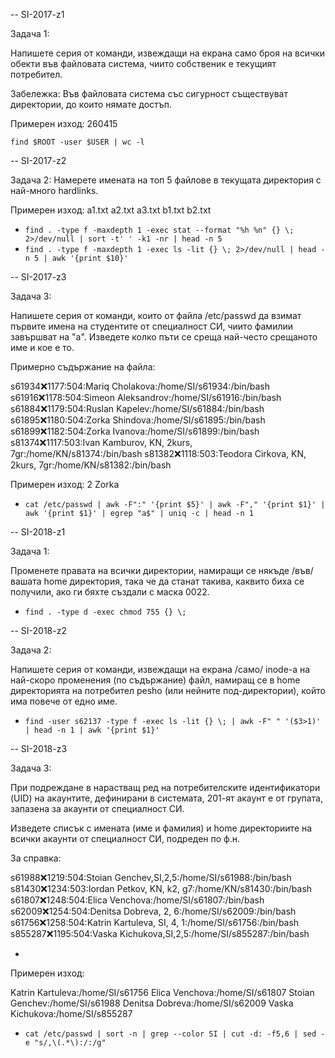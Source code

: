 -- SI-2017-z1

Задача 1:

Напишете серия от команди, извеждащи на екрана само броя на всички обекти във файловата
система, чиито собственик е текущият потребител.

Забележка: Във файловата система със сигурност съществуват директории, до които нямате достъп.

Примерен изход:
260415

 ` find $ROOT -user $USER | wc -l `

-- SI-2017-z2

Задача 2:
Намерете имената на топ 5 файлове в текущата директория с най-много hardlinks.

Примерен изход:
a1.txt
a2.txt
a3.txt
b1.txt
b2.txt

- ` find . -type f -maxdepth 1 -exec stat --format "%h %n" {} \; 2>/dev/null | sort -t' ' -k1 -nr | head -n 5 `
- ` find . -type f -maxdepth 1 -exec ls -lit {} \; 2>/dev/null | head -n 5 | awk '{print $10}' `



-- SI-2017-z3

Задача 3:

Напишете серия от команди, които от файла /etc/passwd да взимат първите имена на студентите от
специалност СИ, чиито фамилии завършват на "а". Изведете колко пъти се среща най-често срещаното
име и кое е то.

Примерно съдържание на файла:

s61934:x:1177:504:Mariq Cholakova:/home/SI/s61934:/bin/bash
s61916:x:1178:504:Simeon Aleksandrov:/home/SI/s61916:/bin/bash
s61884:x:1179:504:Ruslan Kapelev:/home/SI/s61884:/bin/bash
s61895:x:1180:504:Zorka Shindova:/home/SI/s61895:/bin/bash
s61899:x:1182:504:Zorka Ivanova:/home/SI/s61899:/bin/bash
s81374:x:1117:503:Ivan Kamburov, KN, 2kurs, 7gr:/home/KN/s81374:/bin/bash
s81382:x:1118:503:Teodora Cirkova, KN, 2kurs, 7gr:/home/KN/s81382:/bin/bash

Примерен изход:
2 Zorka

- ` cat /etc/passwd | awk -F":" '{print $5}' | awk -F"," '{print $1}' | awk '{print $1}' | egrep "a$" | uniq -c | head -n 1 `


-- SI-2018-z1

Задача 1:

Променете правата на всички директории, намиращи се някъде /във/ вашата home директория,
така че да станат такива, каквито биха се получили, ако ги бяхте създали с маска 0022.

- ` find . -type d -exec chmod 755 {} \; `

-- SI-2018-z2

Задача 2:

Напишете серия от команди, извеждащи на екрана /само/ inode-а на най-скоро променения (по съдържание)
файл, намиращ се в home директорията на потребител pesho (или нейните под-директории), който има
повече от едно име.
- ` find -user s62137 -type f -exec ls -lit {} \; | awk -F" " '($3>1)' | head -n 1 | awk '{print $1}' `

-- SI-2018-z3

Задача 3:

При подреждане в нарастващ ред на потребителските идентификатори (UID) на акаунтите,
дефинирани в системата, 201-ят акаунт е от групата, запазена за акаунти от специалност СИ.

Изведете списък с имената (име и фамилия) и home директориите на всички акаунти
от специалност СИ, подреден по ф.н.

За справка:

s61988:x:1219:504:Stoian Genchev,SI,2,5:/home/SI/s61988:/bin/bash
s81430:x:1234:503:Iordan Petkov, KN, k2, g7:/home/KN/s81430:/bin/bash
s61807:x:1248:504:Elica Venchova:/home/SI/s61807:/bin/bash
s62009:x:1254:504:Denitsa Dobreva, 2, 6:/home/SI/s62009:/bin/bash
s61756:x:1258:504:Katrin Kartuleva, SI, 4, 1:/home/SI/s61756:/bin/bash
s855287:x:1195:504:Vaska Kichukova,SI,2,5:/home/SI/s855287:/bin/bash

- 

Примерен изход:

Katrin Kartuleva:/home/SI/s61756
Elica Venchova:/home/SI/s61807
Stoian Genchev:/home/SI/s61988
Denitsa Dobreva:/home/SI/s62009
Vaska Kichukova:/home/SI/s855287


- ` cat /etc/passwd | sort -n | grep --color SI | cut -d: -f5,6 | sed -e "s/,\(.*\):/:/g" `
